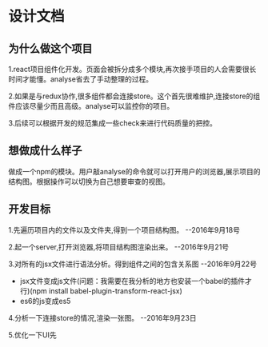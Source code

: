 # 设计文档

## 为什么做这个项目
1.react项目组件化开发。页面会被拆分成多个模块,再次接手项目的人会需要很长时间才能懂。analyse省去了手动整理的过程。

2.如果是与redux协作,很多组件都会连接store。这个首先很难维护,连接store的组件应该尽量少而且高级。analyse可以监控你的项目。

3.后续可以根据开发的规范集成一些check来进行代码质量的把控。

## 想做成什么样子
做成一个npm的模块。用户敲analyse的命令就可以打开用户的浏览器,展示项目的结构图。根据操作可以切换为自己想要审查的视图。

## 开发目标
1.先遍历项目内的文件以及文件夹,得到一个项目结构图。   --2016年9月18号

2.起一个server,打开浏览器,将项目结构图渲染出来。  --2016年9月21号

3.对所有的jsx文件进行语法分析。得到组件之间的包含关系图  --2016年9月22号

 - jsx文件变成js文件(问题：我需要在我分析的地方也安装一个babel的插件才行)(npm install babel-plugin-transform-react-jsx)
 - es6的js变成es5

4.分析一下连接store的情况,渲染一张图。  --2016年9月23日

5.优化一下UI先
